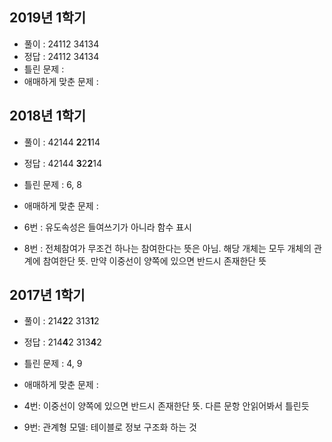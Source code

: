 ## 2019년 1학기

* 풀이 : 24112 34134
* 정답 : 24112 34134
* 틀린 문제 :
* 애매하게 맞춘 문제 :

## 2018년 1학기

* 풀이 : 42144 **2**2**1**14
* 정답 : 42144 **3**2**2**14
* 틀린 문제 : 6, 8
* 애매하게 맞춘 문제 :

* 6번 : 유도속성은 들여쓰기가 아니라 함수 표시
* 8번 : 전체참여가 무조건 하나는 참여한다는 뜻은 아님. 해당 개체는 모두 개체의 관계에 참여한단 뜻. 만약 이중선이 양쪽에 있으면 반드시 존재한단 뜻

## 2017년 1학기

* 풀이 : 214**2**2 313**1**2
* 정답 : 214**4**2 313**4**2
* 틀린 문제 : 4, 9
* 애매하게 맞춘 문제 : 

* 4번: 이중선이 양쪽에 있으면 반드시 존재한단 뜻. 다른 문항 안읽어봐서 틀린듯
* 9번: 관계형 모델: 테이블로 정보 구조화 하는 것

